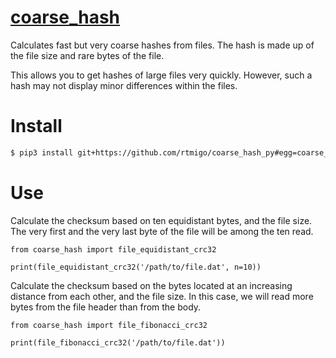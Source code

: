 # [coarse_hash](https://github.com/rtmigo/coarse_hash_py)

Calculates fast but very coarse hashes from files. The hash is made up of the
file size and rare bytes of the file.

This allows you to get hashes of large files very quickly. However, such a hash
may not display minor differences within the files.

# Install

``` bash
$ pip3 install git+https://github.com/rtmigo/coarse_hash_py#egg=coarse_hash
```

# Use

Calculate the checksum based on ten equidistant bytes, and the file size. 
The very first and the very last byte of the file will be among the ten read.

``` python3
from coarse_hash import file_equidistant_crc32

print(file_equidistant_crc32('/path/to/file.dat', n=10))
```

Calculate the checksum based on the bytes located at an increasing distance from
each other, and the file size. In this case, we will read more bytes from the
file header than from the body.

``` python3
from coarse_hash import file_fibonacci_crc32

print(file_fibonacci_crc32('/path/to/file.dat'))
```

